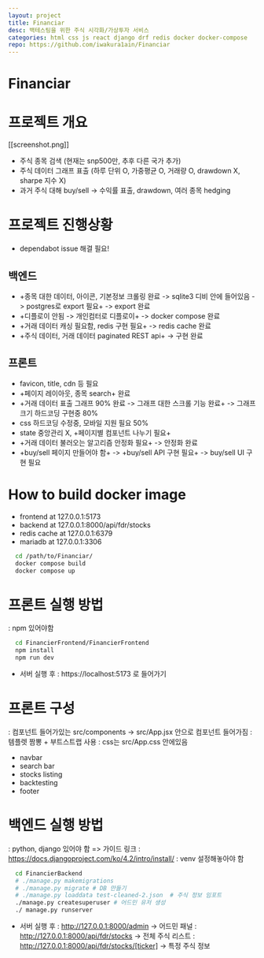 ```yaml
---
layout: project
title: Financiar
desc: 백테스팅을 위한 주식 시각화/가상투자 서비스 
categories: html css js react django drf redis docker docker-compose
repo: https://github.com/iwakura1ain/Financiar
---
```


# Financiar

# 프로젝트 개요
[[screenshot.png]]
- 주식 종목 검색 (현재는 snp500만, 추후 다른 국가 추가)
- 주식 데이터 그래프 표출 (하루 단위 O, 가중평균 O, 거래량 O, drawdown X, sharpe 지수 X)
- 과거 주식 대해 buy/sell -> 수익률 표출, drawdown, 여러 종목 hedging

# 프로젝트 진행상황
- dependabot issue 해결 필요!
## 백엔드
- +종목 대한 데이터, 아이콘, 기본정보 크롤링 완료 -> sqlite3 디비 안에 들어있음 -> postgres로 export 필요+ -> export 완료 
- +디플로이 안됨 -> 개인컴터로 디플로이+ -> docker compose 완료
- +거래 데이터 캐싱 필요함, redis 구현 필요+ -> redis cache 완료 
- +주식 데이터, 거래 데이터 paginated REST api+ -> 구현 완료
## 프론트
- favicon, title, cdn 등 필요 
- +페이지 레이아웃, 종목 search+ 완료
- +거래 데이터 표출 그래프 90% 완료 -> 그래프 대한 스크롤 기능 완료+ -> 그래프 크기 하드코딩 구현중 80%
- css 하드코딩 수정중, 모바일 지원 필요 50%
- state 중앙관리 X, +페이지별 컴포넌트 나누기 필요+
- +거래 데이터 불러오는 알고리즘 안정화 필요+ -> 안정화 완료
- +buy/sell 페이지 만들어야 함+ -> +buy/sell API 구현 필요+ -> buy/sell UI 구현 필요
  
# How to build docker image
- frontend at 127.0.0.1:5173
- backend at 127.0.0.1:8000/api/fdr/stocks
- redis cache at 127.0.0.1:6379
- mariadb at 127.0.0.1:3306
```bash
  cd /path/to/Financiar/
  docker compose build
  docker compose up
```

# 프론트 실행 방법
: npm 있어야함 
```bash
  cd FinancierFrontend/FinancierFrontend
  npm install
  npm run dev
```

- 서버 실행 후
  : https://localhost:5173 로 들어가기 

# 프론트 구성
: 컴포넌트 들어가있는 src/components -> src/App.jsx 안으로 컴포넌트 들어가짐
: 템플렛 짬뽕 + 부트스트랩 사용
: css는 src/App.css 안에있음 
- navbar
- search bar
- stocks listing
- backtesting
- footer  

# 백엔드 실행 방법 
: python, django 있어야 함 => 가이드 링크 : https://docs.djangoproject.com/ko/4.2/intro/install/
: venv 설정해놓아야 함 
```bash
  cd FinancierBackend
  # ./manage.py makemigrations
  # ./manage.py migrate # DB 만들기 
  # ./manage.py loaddata test-cleaned-2.json  # 주식 정보 임포트 
  ./manage.py createsuperuser # 어드민 유저 생성 
  ./ manage.py runserver 
```

- 서버 실행 후 
  : http://127.0.0.1:8000/admin -> 어드민 패널 
  : http://127.0.0.1:8000/api/fdr/stocks -> 전체 주식 리스트
  : http://127.0.0.1:8000/api/fdr/stocks/[ticker] -> 특정 주식 정보 






